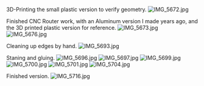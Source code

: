 3D-Printing the small plastic version to verify geometry.
![IMG_5672.jpg](images/IMG_5672.jpg)

Finished CNC Router work, with an Aluminum version I made years ago, and the 3D printed plastic version for reference.
![IMG_5673.jpg](images/IMG_5673.jpg)
![IMG_5676.jpg](images/IMG_5676.jpg)

Cleaning up edges by hand.
![IMG_5693.jpg](images/IMG_5693.jpg)

Staning and gluing.
![IMG_5696.jpg](images/IMG_5696.jpg)
![IMG_5697.jpg](images/IMG_5697.jpg)
![IMG_5699.jpg](images/IMG_5699.jpg)
![IMG_5700.jpg](images/IMG_5700.jpg)
![IMG_5701.jpg](images/IMG_5701.jpg)
![IMG_5704.jpg](images/IMG_5704.jpg)

Finished version.
![IMG_5716.jpg](images/IMG_5716.jpg)
